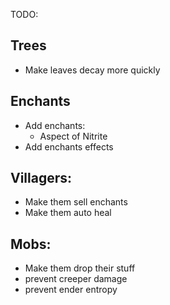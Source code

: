 TODO:

Trees
---

* Make leaves decay more quickly

Enchants
---

* Add enchants:
    * Aspect of Nitrite
* Add enchants effects

Villagers:
---

* Make them sell enchants
* Make them auto heal

Mobs:
---

* Make them drop their stuff
* prevent creeper damage
* prevent ender entropy